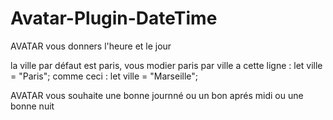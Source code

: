 # Avatar-Plugin-DateTime
 AVATAR vous donners l'heure et le jour
 
 la ville par défaut est paris, vous modier paris par ville a cette ligne : let ville = "Paris"; comme ceci : let ville = "Marseille";
 
 AVATAR vous souhaite une bonne journné ou un bon aprés midi ou une bonne nuit
